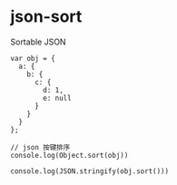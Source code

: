 # json-sort
Sortable JSON


```
var obj = {
  a: {
    b: {
      c: {
        d: 1,
        e: null
      }
    }
  }
};

// json 按键排序
console.log(Object.sort(obj))

console.log(JSON.stringify(obj.sort()))
```